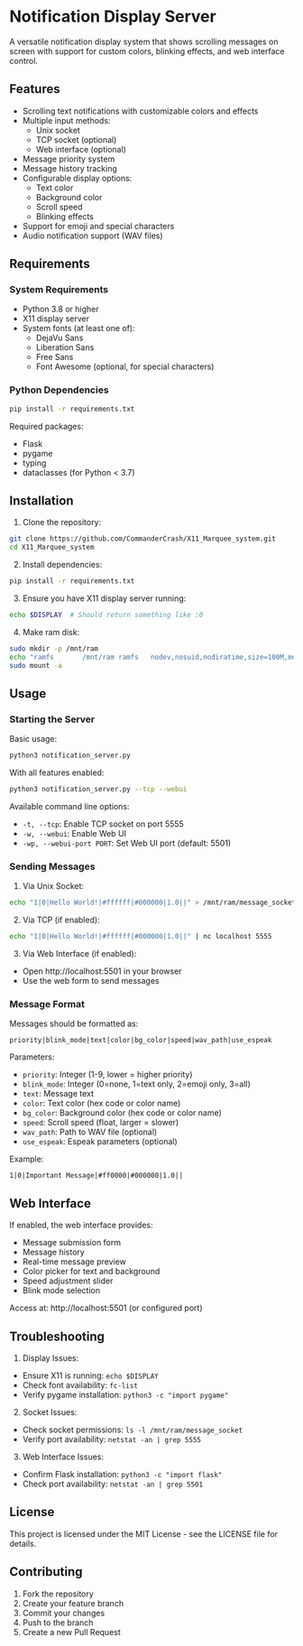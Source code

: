# Notification Display Server

A versatile notification display system that shows scrolling messages on screen with support for custom colors, blinking effects, and web interface control.

## Features

- Scrolling text notifications with customizable colors and effects
- Multiple input methods:
  - Unix socket
  - TCP socket (optional)
  - Web interface (optional)
- Message priority system
- Message history tracking
- Configurable display options:
  - Text color
  - Background color
  - Scroll speed
  - Blinking effects
- Support for emoji and special characters
- Audio notification support (WAV files)

## Requirements

### System Requirements
- Python 3.8 or higher
- X11 display server
- System fonts (at least one of):
  - DejaVu Sans
  - Liberation Sans
  - Free Sans
  - Font Awesome (optional, for special characters)

### Python Dependencies
```bash
pip install -r requirements.txt
```

Required packages:
- Flask
- pygame
- typing
- dataclasses (for Python < 3.7)

## Installation

1. Clone the repository:
```bash
git clone https://github.com/CommanderCrash/X11_Marquee_system.git
cd X11_Marquee_system
```

2. Install dependencies:
```bash
pip install -r requirements.txt
```

3. Ensure you have X11 display server running:
```bash
echo $DISPLAY  # Should return something like :0
```

4. Make ram disk:
```bash
sudo mkdir -p /mnt/ram
echo "ramfs       /mnt/ram ramfs   nodev,nosuid,nodiratime,size=100M,mode=1777   0 0" | sudo tee -a /etc/fstab 
sudo mount -a
```
## Usage

### Starting the Server

Basic usage:
```bash
python3 notification_server.py
```

With all features enabled:
```bash
python3 notification_server.py --tcp --webui
```

Available command line options:
- `-t, --tcp`: Enable TCP socket on port 5555
- `-w, --webui`: Enable Web UI
- `-wp, --webui-port PORT`: Set Web UI port (default: 5501)

### Sending Messages

1. Via Unix Socket:
```bash
echo "1|0|Hello World!|#ffffff|#000000|1.0||" > /mnt/ram/message_socket
```

2. Via TCP (if enabled):
```bash
echo "1|0|Hello World!|#ffffff|#000000|1.0||" | nc localhost 5555
```

3. Via Web Interface (if enabled):
- Open http://localhost:5501 in your browser
- Use the web form to send messages

### Message Format

Messages should be formatted as:
```
priority|blink_mode|text|color|bg_color|speed|wav_path|use_espeak
```

Parameters:
- `priority`: Integer (1-9, lower = higher priority)
- `blink_mode`: Integer (0=none, 1=text only, 2=emoji only, 3=all)
- `text`: Message text
- `color`: Text color (hex code or color name)
- `bg_color`: Background color (hex code or color name)
- `speed`: Scroll speed (float, larger = slower)
- `wav_path`: Path to WAV file (optional)
- `use_espeak`: Espeak parameters (optional)

Example:
```
1|0|Important Message|#ff0000|#000000|1.0||
```

## Web Interface

If enabled, the web interface provides:
- Message submission form
- Message history
- Real-time message preview
- Color picker for text and background
- Speed adjustment slider
- Blink mode selection

Access at: http://localhost:5501 (or configured port)

## Troubleshooting

1. Display Issues:
- Ensure X11 is running: `echo $DISPLAY`
- Check font availability: `fc-list`
- Verify pygame installation: `python3 -c "import pygame"`

2. Socket Issues:
- Check socket permissions: `ls -l /mnt/ram/message_socket`
- Verify port availability: `netstat -an | grep 5555`

3. Web Interface Issues:
- Confirm Flask installation: `python3 -c "import flask"`
- Check port availability: `netstat -an | grep 5501`

## License

This project is licensed under the MIT License - see the LICENSE file for details.

## Contributing

1. Fork the repository
2. Create your feature branch
3. Commit your changes
4. Push to the branch
5. Create a new Pull Request
